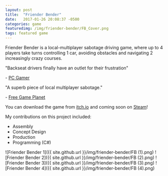 ```yaml
---
layout: post
title:  "Friender Bender"
date:   2017-01-26 20:08:37 -0500
categories: game
featuredimg: /img/friender-bender/FB_Cover.png
tags: featured game
---
```

Friender Bender is a local-multiplayer sabotage driving game, where up to 4 players take turns controlling 1 car, avoiding obstacles and navigating 2 increasingly crazy courses.

"Backseat drivers finally have an outlet for their frustration" 

\- [PC Gamer](http://www.pcgamer.com/free-games-of-the-week)

"A superb piece of local multiplayer sabotage." 

\- [Free Game Planet](https://www.freegameplanet.com/friender-bender-download-game/)

You can download the game from [itch.io](https://wickedly.itch.io/friender-bender) and coming soon on [Steam](https://steamcommunity.com/sharedfiles/filedetails/?id=816824713)!

My contributions on this project included:
* Assembly
* Concept Design
* Production
* Programming (C#)

![Friender Bender 1]({{ site.github.url }}/img/friender-bender/FB (1).png)
![Friender Bender 2]({{ site.github.url }}/img/friender-bender/FB (2).png)
![Friender Bender 3]({{ site.github.url }}/img/friender-bender/FB (3).png)
![Friender Bender 4]({{ site.github.url }}/img/friender-bender/FB (4).png)
